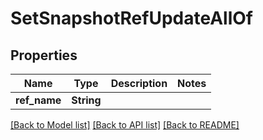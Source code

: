 # SetSnapshotRefUpdateAllOf

## Properties

Name | Type | Description | Notes
------------ | ------------- | ------------- | -------------
**ref_name** | **String** |  | 

[[Back to Model list]](../README.md#documentation-for-models) [[Back to API list]](../README.md#documentation-for-api-endpoints) [[Back to README]](../README.md)


